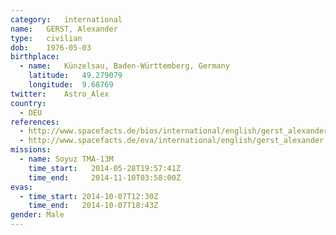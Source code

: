 ```yaml
---
category:	international
name:	GERST, Alexander
type:	civilian
dob:	1976-05-03
birthplace:
  - name:	Künzelsau, Baden-Württemberg, Germany
    latitude:	49.279079
    longitude:	9.68769
twitter:	Astro_Alex
country:
  - DEU
references:
  - http://www.spacefacts.de/bios/international/english/gerst_alexander.htm
  - http://www.spacefacts.de/eva/international/english/gerst_alexander.htm
missions:
  - name: Soyuz TMA-13M
    time_start:   2014-05-28T19:57:41Z
    time_end:     2014-11-10T03:58:00Z
evas:
  - time_start: 2014-10-07T12:30Z
    time_end:   2014-10-07T18:43Z
gender:	Male
---
```

